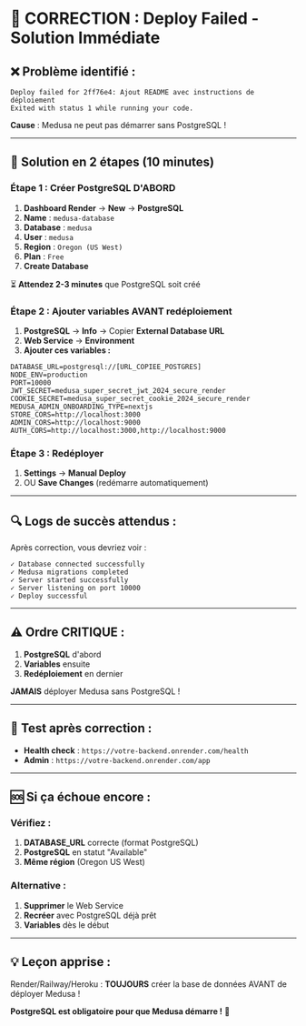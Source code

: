 # 🚨 CORRECTION : Deploy Failed - Solution Immédiate

## ❌ **Problème identifié :**
```
Deploy failed for 2ff76e4: Ajout README avec instructions de déploiement
Exited with status 1 while running your code.
```

**Cause** : Medusa ne peut pas démarrer sans PostgreSQL !

---

## 🎯 **Solution en 2 étapes (10 minutes)**

### **Étape 1 : Créer PostgreSQL D'ABORD**
1. **Dashboard Render** → **New** → **PostgreSQL**
2. **Name** : `medusa-database`
3. **Database** : `medusa`
4. **User** : `medusa`
5. **Region** : `Oregon (US West)`
6. **Plan** : `Free`
7. **Create Database**

⏳ **Attendez 2-3 minutes** que PostgreSQL soit créé

### **Étape 2 : Ajouter variables AVANT redéploiement**
1. **PostgreSQL** → **Info** → Copier **External Database URL**
2. **Web Service** → **Environment**
3. **Ajouter ces variables :**

```env
DATABASE_URL=postgresql://[URL_COPIEE_POSTGRES]
NODE_ENV=production
PORT=10000
JWT_SECRET=medusa_super_secret_jwt_2024_secure_render
COOKIE_SECRET=medusa_super_secret_cookie_2024_secure_render
MEDUSA_ADMIN_ONBOARDING_TYPE=nextjs
STORE_CORS=http://localhost:3000
ADMIN_CORS=http://localhost:9000
AUTH_CORS=http://localhost:3000,http://localhost:9000
```

### **Étape 3 : Redéployer**
1. **Settings** → **Manual Deploy**
2. OU **Save Changes** (redémarre automatiquement)

---

## 🔍 **Logs de succès attendus :**

Après correction, vous devriez voir :
```
✓ Database connected successfully
✓ Medusa migrations completed
✓ Server started successfully
✓ Server listening on port 10000
✓ Deploy successful
```

---

## ⚠️ **Ordre CRITIQUE :**

1. **PostgreSQL** d'abord
2. **Variables** ensuite
3. **Redéploiement** en dernier

**JAMAIS** déployer Medusa sans PostgreSQL !

---

## 🎉 **Test après correction :**

- **Health check** : `https://votre-backend.onrender.com/health`
- **Admin** : `https://votre-backend.onrender.com/app`

---

## 🆘 **Si ça échoue encore :**

### Vérifiez :
1. **DATABASE_URL** correcte (format PostgreSQL)
2. **PostgreSQL** en statut "Available"
3. **Même région** (Oregon US West)

### Alternative :
1. **Supprimer** le Web Service
2. **Recréer** avec PostgreSQL déjà prêt
3. **Variables** dès le début

---

## 💡 **Leçon apprise :**

Render/Railway/Heroku : **TOUJOURS** créer la base de données AVANT de déployer Medusa !

**PostgreSQL est obligatoire pour que Medusa démarre !** 🚀
